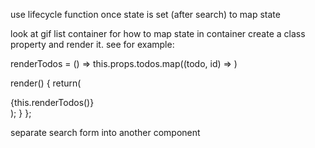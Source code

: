 use lifecycle function once state is set (after search) to map state

look at gif list container for how to map state in container
create a class property and render it. see for example:


renderTodos = () => this.props.todos.map((todo, id) => <Todo key={id} text={todo} />)

  render() {
    return(
      <div>{this.renderTodos()}</div>
    );
  }
};



separate search form into another component

